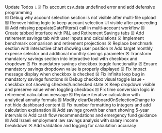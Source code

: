 Update Todos
  ⎿  ☒ Fix account csv_data undefined error and add defensive programming            
     ☒ Debug why account selection section is not visible after multi-file upload
     ☒ Remove hiding logic to keep account selection UI visible after proceeding
     ☒ Add missing populateDateFilters() call in multi-account workflow
     ☒ Create tabbed interface with P&L and Retirement Savings tabs
     ☒ Add retirement savings tab with user inputs and calculations
     ☒ Implement benchmark comparison and retirement projections
     ☒ Replace benchmark section with interactive chart showing user position
     ☒ Add target monthly expense selector and additional monthly savings parameter
     ☒ Transform mandatory savings section into interactive tool with checkbox and 
       dropdown
     ☒ Fix mandatory savings checkbox toggle functionality
     ☒ Ensure mandatory savings dropdown value is properly displayed
     ☒ Fix impact message display when checkbox is checked
     ☒ Fix infinite loop bug in mandatory savings functions
     ☒ Debug checkbox visual toggle issue - checkbox not showing checked/unchecked 
       state
     ☒ Keep dropdown visible and preserve value when toggling checkbox
     ☒ Fix time conversion logic in retirement calculation message
     ☒ Replace iterative calculation with analytical annuity formula
     ☒ Modify clearDashboardOnSelectionChange to not hide dashboard content
     ☒ Fix number formatting to integers and add calculation explanation
     ☒ Add savings growth bar chart showing 5-year intervals
     ☒ Add cash flow recommendations and emergency fund guidance
     ☒ Add Israeli employment law savings analysis with salary income breakdown
     ☒ Add validation and logging for calculation accuracy
